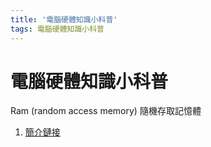 ```yaml
---
title: '電腦硬體知識小科普'
tags: 電腦硬體知識小科普 
---
```

# 電腦硬體知識小科普

Ram (random access memory) 隨機存取記憶體
1.  [簡介鏈接](https://blog.gtwang.org/tips/effect-of-ram-size-and-frequency/)  
    